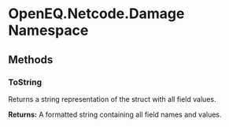 ﻿# OpenEQ.Netcode.Damage Namespace

## Methods

### ToString

Returns a string representation of the struct with all field values.

**Returns:** A formatted string containing all field names and values.


